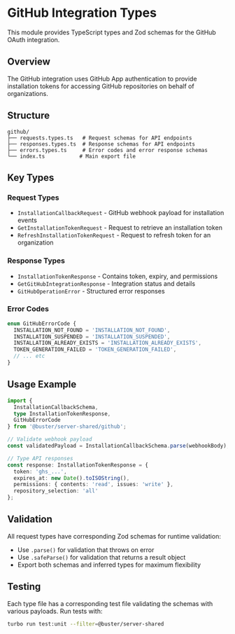 # GitHub Integration Types

This module provides TypeScript types and Zod schemas for the GitHub OAuth integration.

## Overview

The GitHub integration uses GitHub App authentication to provide installation tokens for accessing GitHub repositories on behalf of organizations.

## Structure

```
github/
├── requests.types.ts   # Request schemas for API endpoints
├── responses.types.ts  # Response schemas for API endpoints
├── errors.types.ts     # Error codes and error response schemas
└── index.ts           # Main export file
```

## Key Types

### Request Types
- `InstallationCallbackRequest` - GitHub webhook payload for installation events
- `GetInstallationTokenRequest` - Request to retrieve an installation token
- `RefreshInstallationTokenRequest` - Request to refresh token for an organization

### Response Types
- `InstallationTokenResponse` - Contains token, expiry, and permissions
- `GetGitHubIntegrationResponse` - Integration status and details
- `GitHubOperationError` - Structured error responses

### Error Codes
```typescript
enum GitHubErrorCode {
  INSTALLATION_NOT_FOUND = 'INSTALLATION_NOT_FOUND',
  INSTALLATION_SUSPENDED = 'INSTALLATION_SUSPENDED',
  INSTALLATION_ALREADY_EXISTS = 'INSTALLATION_ALREADY_EXISTS',
  TOKEN_GENERATION_FAILED = 'TOKEN_GENERATION_FAILED',
  // ... etc
}
```

## Usage Example

```typescript
import { 
  InstallationCallbackSchema,
  type InstallationTokenResponse,
  GitHubErrorCode 
} from '@buster/server-shared/github';

// Validate webhook payload
const validatedPayload = InstallationCallbackSchema.parse(webhookBody);

// Type API responses
const response: InstallationTokenResponse = {
  token: 'ghs_...',
  expires_at: new Date().toISOString(),
  permissions: { contents: 'read', issues: 'write' },
  repository_selection: 'all'
};
```

## Validation

All request types have corresponding Zod schemas for runtime validation:
- Use `.parse()` for validation that throws on error
- Use `.safeParse()` for validation that returns a result object
- Export both schemas and inferred types for maximum flexibility

## Testing

Each type file has a corresponding test file validating the schemas with various payloads. Run tests with:
```bash
turbo run test:unit --filter=@buster/server-shared
```